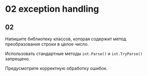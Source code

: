 # 02 exception handling

## 02

Напишите библиотеку классов, которая содержит
метод преобразования строки в целое число.

Использовать стандартные методы `int.Parse()` и `int.TryParse()` запрещено.

Предусмотрите корректную обработку ошибок.